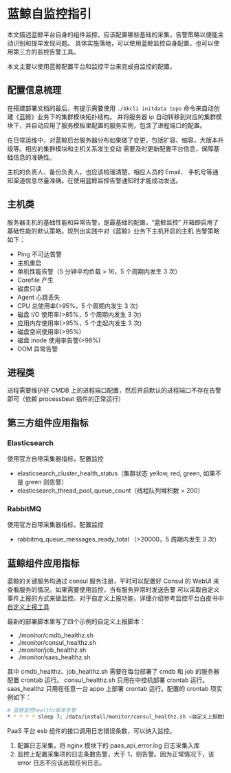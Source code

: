 # 蓝鲸自监控指引

本文描述蓝鲸平台自身的组件监控，应该配置哪些基础的采集，告警策略以便能主动识别和提早发现问题。
具体实施落地，可以使用蓝鲸监控自身配置，也可以使用第三方的监控告警工具。

本文主要以使用蓝鲸配置平台和监控平台来完成自监控的配置。

## 配置信息梳理


在搭建部署文档的最后，有提示需要使用 `./bkcli initdata topo` 命令来自动创建《蓝鲸》业务下的集群模块拓扑结构。
并将服务器 ip 自动转移到对应的集群模块下，并自动应用了服务模板里配置的服务实例，包含了进程端口的配置。

在日常运维中，对蓝鲸后台服务器分布如果做了变更，包括扩容、缩容，大版本升级等。相应的集群模块和主机关系发生变动
需要及时更新配置平台信息，保障基础信息的准确性。

主机的负责人、备份负责人，也应该梳理清楚，相应人员的 Email、 手机号等通知渠道信息尽量准确。在使用蓝鲸监控告警通知时才能成功发送。

## 主机类

服务器主机的基础性能和异常告警，是最基础的配置，“蓝鲸监控” 开箱即启用了基础性能的默认策略。现列出实践中对《蓝鲸》业务下主机开启的主机
告警策略如下：

- Ping 不可达告警
- 主机重启
- 单机性能告警（5 分钟平均负载 > 16，5 个周期内发生 3 次）
- Corefile 产生
- 磁盘只读
- Agent 心跳丢失
- CPU 总使用率(>95%，5 个周期内发生 3 次)
- 磁盘 I/O 使用率(>85%，5 个周期内发生 3 次)
- 应用内存使用率(>95%，5 个走起内发生 3 次)
- 磁盘空间使用率(>95%)
- 磁盘 inode 使用率告警(>98%)
- OOM 异常告警

## 进程类

进程需要维护好 CMDB 上的进程端口配置，然后开启默认的进程端口不存在告警即可（依赖 processbeat 插件的正常运行）

## 第三方组件应用指标

### Elasticsearch

使用官方自带采集器指标，配置监控

- elasticsearch_cluster_health_status（集群状态 yellow, red, green, 如果不是 green 则告警）
- elasticsearch_thread_pool_queue_count（线程队列堆积数 > 200）

### RabbitMQ

使用官方自带采集器指标，配置监控

- rabbitmq_queue_messages_ready_total （>20000，5 周期内发生 3 次）

## 蓝鲸组件应用指标

蓝鲸的关键服务均通过 consul 服务注册，平时可以配置好 Consul 的 WebUI 来查看服务的情况。如果需要使用监控，当有服务异常时发送告警
可以采取自定义事件上报的方式来做监控。对于自定义上报功能，详细介绍参考监控平台白皮书中[自定义上报工具](https://bk.tencent.com/docs/document/6.0/134/6177)

最新的部署脚本里写了四个示例的自定义上报脚本：

- ./monitor/cmdb_healthz.sh
- ./monitor/consul_healthz.sh
- ./monitor/job_healthz.sh
- ./monitor/saas_healthz.sh

其中 cmdb_healthz、job_healthz.sh 需要在每台部署了 cmdb 和 job 的服务器配置 crontab 运行。
consul_healthz.sh 只用在中控机部署 crontab 运行。
saas_healthz 只用在任意一台 appo 上部署 crontab 运行。配置的 crontab 项实例如下：

```bash
# 蓝鲸监控healthz脚本告警
* * * * * sleep 7; /data/install/monitor/consul_healthz.sh <自定义上报数据ID> <自定义上报token> <自定义上报的地址url> <环境标签>
```

PaaS 平台 esb 组件的接口调用日志错误条数，可以纳入监控。

1. 配置日志采集，将 nginx 模块下的 paas_api_error.log 日志采集入库
2. 监控上配置采集项的日志条数告警，大于 1，则告警。因为正常情况下，该 error 日志不应该出现任何日志。